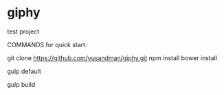 # giphy
test project

COMMANDS for quick start:

git clone https://github.com/yusandman/giphy.git
npm install
bower install

gulp default

gulp build
